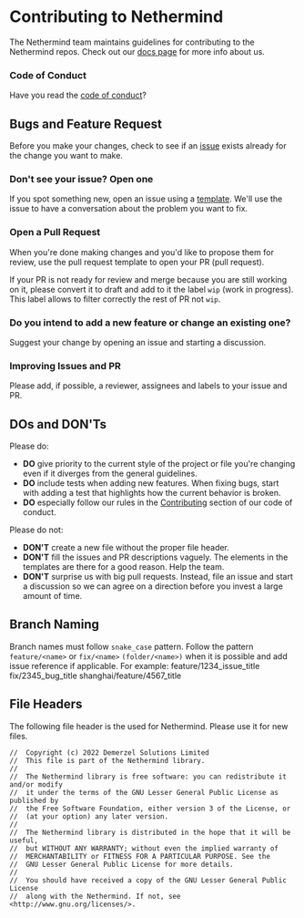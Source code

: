 # Contributing to Nethermind

The Nethermind team maintains guidelines for contributing to the Nethermind repos. Check out our [docs page](https://docs.nethermind.io/nethermind/) for more info about us.

### Code of Conduct

Have you read the [code of conduct](https://github.com/NethermindEth/nethermind/blob/master/CODE_OF_CONDUCT.md)?

## Bugs and Feature Request

Before you make your changes, check to see if an [issue](https://github.com/NethermindEth/nethermind/issues) exists already for the change you want to make.

### Don't see your issue? Open one

If you spot something new, open an issue using a [template](https://github.com/NethermindEth/nethermind/issues/new/choose). We'll use the issue to have a conversation about the problem you want to fix.

### Open a Pull Request

When you're done making changes and you'd like to propose them for review, use the pull request template to open your PR (pull request).

If your PR is not ready for review and merge because you are still working on it, please convert it to draft and add to it the label `wip` (work in progress). This label allows to filter correctly the rest of PR not `wip`. 

### Do you intend to add a new feature or change an existing one?

Suggest your change by opening an issue and starting a discussion.

### Improving Issues and PR

Please add, if possible, a reviewer, assignees and labels to your issue and PR.
  
## DOs and DON'Ts

Please do:

* **DO** give priority to the current style of the project or file you're changing even if it diverges from the general guidelines.
* **DO** include tests when adding new features. When fixing bugs, start with adding a test that highlights how the current behavior is broken.
* **DO** especially follow our rules in the [Contributing](https://github.com/NethermindEth/nethermind/blob/master/CODE_OF_CONDUCT.md#contributing) section of our code of conduct.
  
Please do not:

* **DON'T** create a new file without the proper file header.
* **DON'T** fill the issues and PR descriptions vaguely. The elements in the templates are there for a good reason. Help the team. 
* **DON'T** surprise us with big pull requests. Instead, file an issue and start a discussion so we can agree on a direction before you invest a large amount of time.

## Branch Naming

Branch names must follow `snake_case` pattern. Follow the pattern `feature/<name>` or `fix/<name>` `(folder/<name>)` when it is possible and add issue reference if applicable. For example:
feature/1234_issue_title
fix/2345_bug_title
shanghai/feature/4567_title

## File Headers

The following file header is the used for Nethermind. Please use it for new files.

```
//  Copyright (c) 2022 Demerzel Solutions Limited
//  This file is part of the Nethermind library.
// 
//  The Nethermind library is free software: you can redistribute it and/or modify
//  it under the terms of the GNU Lesser General Public License as published by
//  the Free Software Foundation, either version 3 of the License, or
//  (at your option) any later version.
// 
//  The Nethermind library is distributed in the hope that it will be useful,
//  but WITHOUT ANY WARRANTY; without even the implied warranty of
//  MERCHANTABILITY or FITNESS FOR A PARTICULAR PURPOSE. See the
//  GNU Lesser General Public License for more details.
// 
//  You should have received a copy of the GNU Lesser General Public License
//  along with the Nethermind. If not, see <http://www.gnu.org/licenses/>.
```

